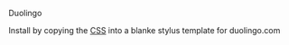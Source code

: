 Duolingo

Install by copying the [CSS](https://github.com/sonofactgnrd/Duolingo-Dark-Mode/blob/main/Duolingo-Dark-Theme.css) into a blanke stylus template for duolingo.com
